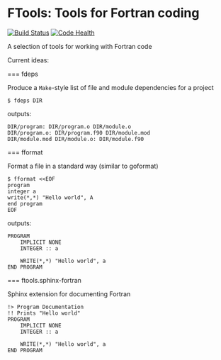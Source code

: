 FTools: Tools for Fortran coding
================================
[![Build Status](https://travis-ci.org/ScottWales/ftools.svg?branch=master)](https://travis-ci.org/ScottWales/ftools)
[![Code Health](https://landscape.io/github/ScottWales/ftools/master/landscape.svg?style=flat)](https://landscape.io/github/ScottWales/ftools/master)

A selection of tools for working with Fortran code

Current ideas:

=== fdeps

Produce a `Make`-style list of file and module dependencies for a project

```
$ fdeps DIR
```
outputs:
```
DIR/program: DIR/program.o DIR/module.o
DIR/program.o: DIR/program.f90 DIR/module.mod
DIR/module.mod DIR/module.o: DIR/module.f90
```

=== fformat

Format a file in a standard way (similar to goformat)

```
$ fformat <<EOF
program 
integer a
write(*,*) "Hello world", A
end program
EOF
```
outputs:
```
PROGRAM
    IMPLICIT NONE
    INTEGER :: a

    WRITE(*,*) "Hello world", a
END PROGRAM
```

=== ftools.sphinx-fortran

Sphinx extension for documenting Fortran

```
!> Program Documentation
!! Prints "Hello world"
PROGRAM
    IMPLICIT NONE
    INTEGER :: a

    WRITE(*,*) "Hello world", a
END PROGRAM
```

